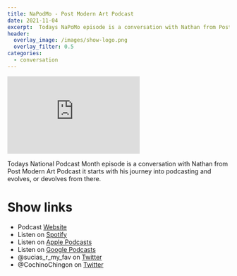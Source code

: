 ```yaml
---
title: NaPodMo - Post Modern Art Podcast
date: 2021-11-04
excerpt:  Todays NaPoMo episode is a conversation with Nathan from Post Modern Art Podcast it starts with his journey into podcasting and evolves, or devolves from there.
header:
  overlay_image: /images/show-logo.png
  overlay_filter: 0.5
categories:
  - conversation
---
```


<iframe src='https://embed.podcasts.apple.com/us/podcast/napodmo-post-modern-art-podcast/id1548173787?i=1000540718532&amp;theme=dark' height='175' frameborder='0' allowtransparency='true' allow='encrypted-media''></iframe>

Todays National Podcast Month episode is a conversation with Nathan from Post Modern Art Podcast it starts with his journey into podcasting and evolves, or devolves from there.

# Show links

* <i class='fas fa-link'></i>Podcast [ Website](https://sucias.xyz)
* <i class='fab fa-spotify'></i>Listen on [Spotify](https://open.spotify.com/show/3XjoipCU3QzeIaQAAQpBdW)
* <i class='fas fa-podcast'></i>Listen on [Apple Podcasts](https://podcasts.apple.com/us/podcast/sucias-are-my-favorite/id1548173787)
* <i class='fab fa-google-play'></i>Listen on [Google Podcasts](https://podcasts.google.com/feed/aHR0cHM6Ly9hbmNob3IuZm0vcy80MjI0YzYzYy9wb2RjYXN0L3Jzcw==)
* <i class='fab fa-twitter'></i>@sucias_r_my_fav on [Twitter](https://twitter.com/sucias_r_my_fav)
* <i class='fab fa-twitter'></i>@CochinoChingon on [Twitter](https://twitter.com/cochinochingon)
